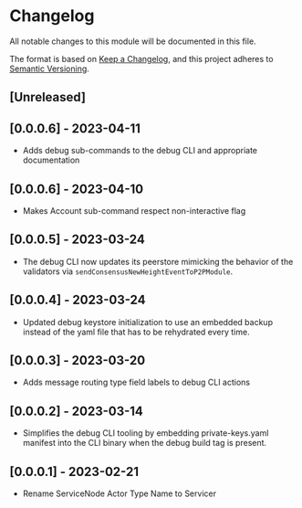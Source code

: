 # Changelog

All notable changes to this module will be documented in this file.

The format is based on [Keep a Changelog](https://keepachangelog.com/en/1.0.0/),
and this project adheres to [Semantic Versioning](https://semver.org/spec/v2.0.0.html).

## [Unreleased]

## [0.0.0.6] - 2023-04-11

- Adds debug sub-commands to the debug CLI and appropriate documentation

## [0.0.0.6] - 2023-04-10

- Makes Account sub-command respect non-interactive flag

## [0.0.0.5] - 2023-03-24

- The debug CLI now updates its peerstore mimicking the behavior of the validators via `sendConsensusNewHeightEventToP2PModule`.

## [0.0.0.4] - 2023-03-24

- Updated debug keystore initialization to use an embedded backup instead of the yaml file that has to be rehydrated every time.

## [0.0.0.3] - 2023-03-20

- Adds message routing type field labels to debug CLI actions

## [0.0.0.2] - 2023-03-14

- Simplifies the debug CLI tooling by embedding private-keys.yaml manifest
  into the CLI binary when the debug build tag is present.

## [0.0.0.1] - 2023-02-21

- Rename ServiceNode Actor Type Name to Servicer

<!-- GITHUB_WIKI: app -->
